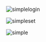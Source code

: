 ![simplelogin](https://github.com/user-attachments/assets/079393ec-9daa-4bf5-9040-a036f0ede431)

![simpleset](https://github.com/user-attachments/assets/1814b2a2-2f02-43cc-981a-c4a36a0c5c36)

![simple](https://github.com/user-attachments/assets/72b7da7e-18fa-49bf-8d0f-a2f6e3f9212e)

